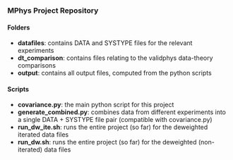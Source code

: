 ### MPhys Project Repository
#### Folders
- **datafiles**: contains DATA and SYSTYPE files for the relevant experiments
- **dt_comparison**: contains files relating to the validphys data-theory comparisons
- **output**: contains all output files, computed from the python scripts

#### Scripts
- **covariance.py**: the main python script for this project
- **generate_combined.py**: combines data from different experiments into a single DATA + SYSTYPE file pair (compatible with covariance.py)
- **run_dw_ite.sh**: runs the entire project (so far) for the deweighted iterated data files
- **run_dw.sh**: runs the entire project (so far) for the deweighted (non-iterated) data files
